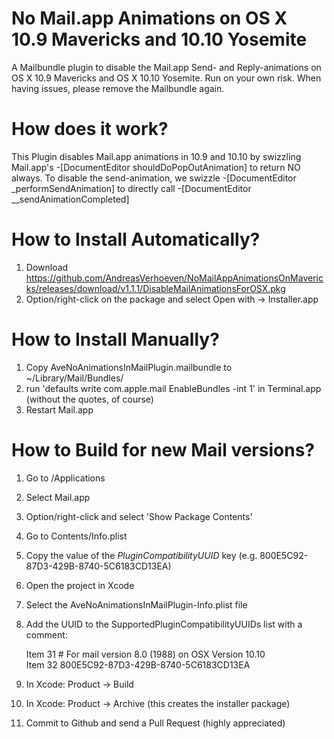 No Mail.app Animations on OS X 10.9 Mavericks and 10.10 Yosemite
================================================================

A Mailbundle plugin to disable the Mail.app Send- and Reply-animations on OS X 10.9 Mavericks and OS X 10.10 Yosemite. Run on your own risk. When having issues, please remove the 
Mailbundle again.


How does it work?
================
This Plugin disables Mail.app animations in 10.9 and 10.10 by swizzling Mail.app's -[DocumentEditor shouldDoPopOutAnimation] to return NO always.
To disable the send-animation, we swizzle -[DocumentEditor _performSendAnimation] to directly call -[DocumentEditor __sendAnimationCompleted]


How to Install Automatically?
=============================

1. Download https://github.com/AndreasVerhoeven/NoMailAppAnimationsOnMavericks/releases/download/v1.1.1/DisableMailAnimationsForOSX.pkg
2. Option/right-click on the package and select Open with -> Installer.app 

How to Install Manually?
========================
1. Copy AveNoAnimationsInMailPlugin.mailbundle  to ~/Library/Mail/Bundles/
2. run 'defaults write com.apple.mail EnableBundles -int 1' in Terminal.app (without the quotes, of course)
3. Restart Mail.app



How to Build for new Mail versions?
===================================
1. Go to /Applications
2. Select Mail.app
3. Option/right-click and select 'Show Package Contents'
4. Go to Contents/Info.plist
5. Copy the value of the _PluginCompatibilityUUID_ key (e.g. 800E5C92-87D3-429B-8740-5C6183CD13EA)
6. Open the project in Xcode
7. Select the AveNoAnimationsInMailPlugin-Info.plist file
8. Add the UUID to the SupportedPluginCompatibilityUUIDs list with a comment:

   Item 31 # For mail version 8.0 (1988) on OSX Version 10.10  
   Item 32 800E5C92-87D3-429B-8740-5C6183CD13EA
9. In Xcode: Product -> Build
10. In Xcode: Product -> Archive (this creates the installer package)
11. Commit to Github and send a Pull Request (highly appreciated)